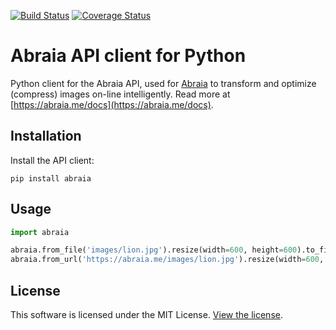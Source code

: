 [![Build Status](https://travis-ci.org/abraia/abraia-python.svg)](https://travis-ci.org/abraia/abraia-python)
[![Coverage Status](https://coveralls.io/repos/github/abraia/abraia-python/badge.svg?branch=develop)](https://coveralls.io/github/abraia/abraia-python?branch=develop)

# Abraia API client for Python

Python client for the Abraia API, used for [Abraia](https://abraia.me) to transform
and optimize (compress) images on-line intelligently. Read more at [https://abraia.me/docs](https://abraia.me/docs).

## Installation

Install the API client:

```
pip install abraia
```

## Usage

```python
import abraia

abraia.from_file('images/lion.jpg').resize(width=600, height=600).to_file('images/lion_600x600.jpg')
abraia.from_url('https://abraia.me/images/lion.jpg').resize(width=600, height=400).to_file('images/lion_600x400.jpg')
```

## License

This software is licensed under the MIT License. [View the license](LICENSE).
